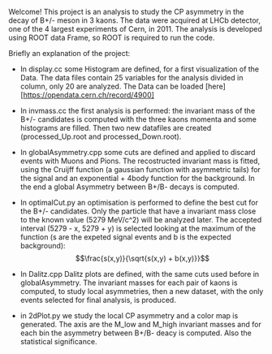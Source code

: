 Welcome!
This project is an analysis to study the CP asymmetry in the decay of B+/- meson in 3 kaons.
The data were acquired at LHCb detector, one of the 4 largest experiments of Cern, in 2011.
The analysis is developed using ROOT data Frame, so ROOT is required to run the code.

Briefly an explanation of the project:

 - In display.cc some Histogram are defined, for a first visualization of the Data. The data files contain 25 variables for the analysis divided in column, only 20 are analyzed. The Data can be loaded [here][https://opendata.cern.ch/record/4900]

 - In invmass.cc the first analysis is performed: the invariant mass of the B+/- candidates is computed with the three kaons momenta and some histograms are filled. Then two new datafiles are created (processed_Up.root and processed_Down.root).

 - In globalAsymmetry.cpp some cuts are defined and applied to discard events with Muons and Pions. The recostructed invariant mass is fitted, using the Cruijff function (a gaussian function with asymmetric tails) for the signal and an exponential + 4body function for the background. In the end a global Asymmetry between B+/B- decays is computed.  

 - In optimalCut.py an optimisation is performed to define the best cut for the B+/- candidates. Only the particle that have a invariant mass close to the known value (5279 MeV/c^2) will be analyzed later. The accepted interval (5279 - x, 5279 + y) is selected looking at the maximum of the function (s are the expeted signal events and b is the expected background):
  $$\frac{s(x,y)}{\sqrt{s(x,y) + b(x,y)}}$$ 

 - In Dalitz.cpp Dalitz plots are defined, with the same cuts used before in globalAsymmetry. The invariant masses for each pair of kaons is computed, to study local asymmetries, then a new dataset, with the only events selected for final analysis, is produced. 
 
 - in 2dPlot.py we study the local CP asymmetry and a color map is generated. The axis are the M_low and M_high invariant masses and for each bin the asymmetry between B+/B- deacy is computed. Also the statistical significance.


